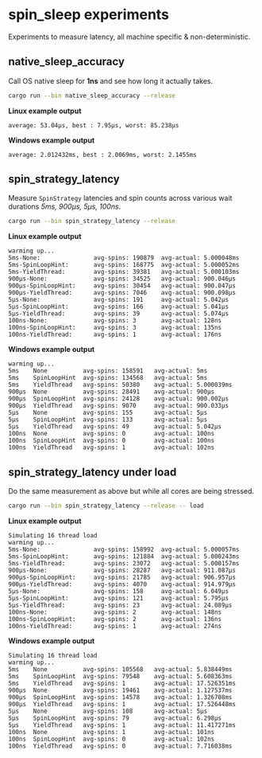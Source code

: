 # spin_sleep experiments
Experiments to measure latency, all machine specific & non-deterministic.

## native_sleep_accuracy
Call OS native sleep for **1ns** and see how long it actually takes.

```sh
cargo run --bin native_sleep_accuracy --release
```

**Linux example output**
```
average: 53.04µs, best : 7.95µs, worst: 85.238µs
```

**Windows example output**
```
average: 2.012432ms, best : 2.0069ms, worst: 2.1455ms
```

## spin_strategy_latency
Measure `SpinStrategy` latencies and spin counts across various wait durations
_5ms, 900µs, 5µs, 100ns_.

```sh
cargo run --bin spin_strategy_latency --release
```

**Linux example output**
```
warming up...
5ms-None:               avg-spins: 190879  avg-actual: 5.000048ms
5ms-SpinLoopHint:       avg-spins: 168775  avg-actual: 5.000052ms
5ms-YieldThread:        avg-spins: 39381   avg-actual: 5.000103ms
900µs-None:             avg-spins: 34525   avg-actual: 900.046µs
900µs-SpinLoopHint:     avg-spins: 30454   avg-actual: 900.047µs
900µs-YieldThread:      avg-spins: 7046    avg-actual: 900.098µs
5µs-None:               avg-spins: 191     avg-actual: 5.042µs
5µs-SpinLoopHint:       avg-spins: 166     avg-actual: 5.041µs
5µs-YieldThread:        avg-spins: 39      avg-actual: 5.074µs
100ns-None:             avg-spins: 3       avg-actual: 128ns
100ns-SpinLoopHint:     avg-spins: 3       avg-actual: 135ns
100ns-YieldThread:      avg-spins: 1       avg-actual: 176ns
```

**Windows example output**
```
warming up...
5ms    None          avg-spins: 158591   avg-actual: 5ms
5ms    SpinLoopHint  avg-spins: 134568   avg-actual: 5ms
5ms    YieldThread   avg-spins: 50380    avg-actual: 5.000039ms
900µs  None          avg-spins: 28491    avg-actual: 900µs
900µs  SpinLoopHint  avg-spins: 24128    avg-actual: 900.002µs
900µs  YieldThread   avg-spins: 9070     avg-actual: 900.033µs
5µs    None          avg-spins: 155      avg-actual: 5µs
5µs    SpinLoopHint  avg-spins: 133      avg-actual: 5µs
5µs    YieldThread   avg-spins: 49       avg-actual: 5.042µs
100ns  None          avg-spins: 0        avg-actual: 100ns
100ns  SpinLoopHint  avg-spins: 0        avg-actual: 100ns
100ns  YieldThread   avg-spins: 1        avg-actual: 102ns
```

## spin_strategy_latency under load
Do the same measurement as above but while all cores are being stressed.

```sh
cargo run --bin spin_strategy_latency --release -- load
```

**Linux example output**
```
Simulating 16 thread load
warming up...
5ms-None:               avg-spins: 158992  avg-actual: 5.000057ms
5ms-SpinLoopHint:       avg-spins: 121884  avg-actual: 5.000243ms
5ms-YieldThread:        avg-spins: 23072   avg-actual: 5.000157ms
900µs-None:             avg-spins: 28287   avg-actual: 911.087µs
900µs-SpinLoopHint:     avg-spins: 21785   avg-actual: 906.957µs
900µs-YieldThread:      avg-spins: 4070    avg-actual: 914.979µs
5µs-None:               avg-spins: 158     avg-actual: 6.049µs
5µs-SpinLoopHint:       avg-spins: 121     avg-actual: 5.795µs
5µs-YieldThread:        avg-spins: 23      avg-actual: 24.089µs
100ns-None:             avg-spins: 2       avg-actual: 148ns
100ns-SpinLoopHint:     avg-spins: 2       avg-actual: 136ns
100ns-YieldThread:      avg-spins: 1       avg-actual: 274ns
```

**Windows example output**
```
Simulating 16 thread load
warming up...
5ms    None          avg-spins: 105568   avg-actual: 5.838449ms
5ms    SpinLoopHint  avg-spins: 79548    avg-actual: 5.608363ms
5ms    YieldThread   avg-spins: 1        avg-actual: 17.526351ms
900µs  None          avg-spins: 19461    avg-actual: 1.127537ms
900µs  SpinLoopHint  avg-spins: 14578    avg-actual: 1.326708ms
900µs  YieldThread   avg-spins: 1        avg-actual: 17.526448ms
5µs    None          avg-spins: 108      avg-actual: 5µs
5µs    SpinLoopHint  avg-spins: 79       avg-actual: 6.298µs
5µs    YieldThread   avg-spins: 1        avg-actual: 11.417271ms
100ns  None          avg-spins: 1        avg-actual: 101ns
100ns  SpinLoopHint  avg-spins: 0        avg-actual: 102ns
100ns  YieldThread   avg-spins: 0        avg-actual: 7.716038ms
```